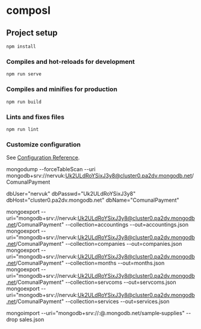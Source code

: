 # composl

## Project setup
```
npm install
```

### Compiles and hot-reloads for development
```
npm run serve
```

### Compiles and minifies for production
```
npm run build
```

### Lints and fixes files
```
npm run lint
```

### Customize configuration
See [Configuration Reference](https://cli.vuejs.org/config/).

mongodump --forceTableScan --uri mongodb+srv://nervuk:Uk2ULdRoYSixJ3y8@cluster0.pa2dv.mongodb.net/ComunalPayment


dbUser="nervuk"
dbPasswd="Uk2ULdRoYSixJ3y8"
dbHost="cluster0.pa2dv.mongodb.net"
dbName="ComunalPayment"



mongoexport --uri="mongodb+srv://nervuk:Uk2ULdRoYSixJ3y8@cluster0.pa2dv.mongodb.net/ComunalPayment" --collection=accountings --out=accountings.json
mongoexport --uri="mongodb+srv://nervuk:Uk2ULdRoYSixJ3y8@cluster0.pa2dv.mongodb.net/ComunalPayment" --collection=companies --out=companies.json
mongoexport --uri="mongodb+srv://nervuk:Uk2ULdRoYSixJ3y8@cluster0.pa2dv.mongodb.net/ComunalPayment" --collection=months --out=months.json
mongoexport --uri="mongodb+srv://nervuk:Uk2ULdRoYSixJ3y8@cluster0.pa2dv.mongodb.net/ComunalPayment" --collection=servcoms --out=servcoms.json
mongoexport --uri="mongodb+srv://nervuk:Uk2ULdRoYSixJ3y8@cluster0.pa2dv.mongodb.net/ComunalPayment" --collection=services --out=services.json


mongoimport --uri="mongodb+srv://<your username>:<your password>@<your cluster>.mongodb.net/sample‐supplies" --drop sales.json



